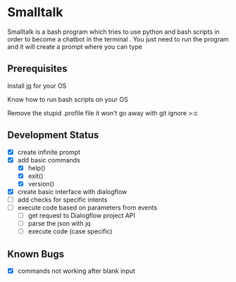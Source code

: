 # Smalltalk

Smalltalk is a bash program which tries to use python and bash scripts in order to become a chatbot in the terminal . You just need to run the program and it will create a prompt where you can type

## Prerequisites

Install [jq](https://stedolan.github.io/jq/download/) for your OS

Know how to run bash scripts on your OS

Remove the stupid .profile file it won't go away with git ignore >:c

## Development Status

- [x] create infinite prompt
- [x] add basic commands
    - [x] help()
    - [x] exit()
    - [x] version()
- [x] create basic interface with dialogflow
- [ ] add checks for specific intents
- [ ] execute code based on parameters from events
    - [ ] get request to Dialogflow project API
    - [ ] parse the json with jq
    - [ ] execute code (case specific)

## Known Bugs
- [x] commands not working after blank input